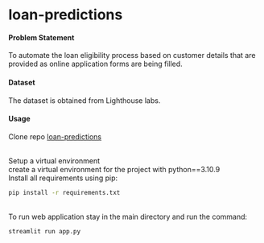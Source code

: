 # loan-predictions

#### Problem Statement
To automate the loan eligibility process based on customer details that are provided as online application forms are being filled. 

#### Dataset
The dataset is obtained from Lighthouse labs.

#### Usage
Clone repo
 [loan-predictions](https://github.com/SingarajuP/loan-predictions.git)

<br />Setup a virtual environment
<br />create a virtual environment for the project with python==3.10.9
<br />Install all requirements using pip:
```bash
pip install -r requirements.txt
```
<br />To run web application stay in the main directory and run the command:
```bash
streamlit run app.py
```
